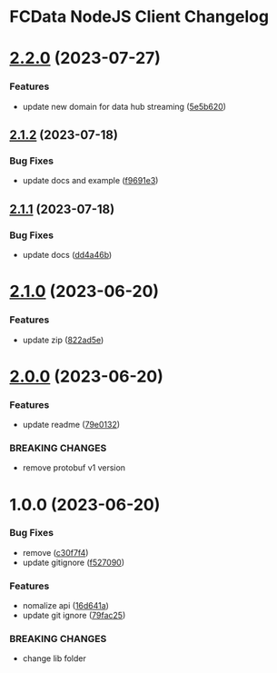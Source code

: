 # FCData NodeJS Client Changelog

# [2.2.0](https://github.com/SSI-Securities-Corporation/node-fcdata/compare/v2.1.2...v2.2.0) (2023-07-27)


### Features

* update new domain for data hub streaming ([5e5b620](https://github.com/SSI-Securities-Corporation/node-fcdata/commit/5e5b620d16b90b627006228cb4077c870937b38e))

## [2.1.2](https://github.com/SSI-Securities-Corporation/node-fcdata/compare/v2.1.1...v2.1.2) (2023-07-18)


### Bug Fixes

* update docs and example ([f9691e3](https://github.com/SSI-Securities-Corporation/node-fcdata/commit/f9691e30c4c4f2aab2d43f6558b757c2eae3d9be))

## [2.1.1](https://github.com/SSI-Securities-Corporation/node-fcdata/compare/v2.1.0...v2.1.1) (2023-07-18)


### Bug Fixes

* update docs ([dd4a46b](https://github.com/SSI-Securities-Corporation/node-fcdata/commit/dd4a46b731de05ce93519d00bbc458eb3bca931b))

# [2.1.0](https://github.com/SSI-Securities-Corporation/node-fcdata/compare/v2.0.0...v2.1.0) (2023-06-20)


### Features

* update zip ([822ad5e](https://github.com/SSI-Securities-Corporation/node-fcdata/commit/822ad5e9afe55250599dddf88bb147a4c8aa730d))

# [2.0.0](https://github.com/SSI-Securities-Corporation/node-fcdata/compare/v1.0.0...v2.0.0) (2023-06-20)


### Features

* update readme ([79e0132](https://github.com/SSI-Securities-Corporation/node-fcdata/commit/79e0132f905e03e9d44b90ec7ee51cc0f1490f64))


### BREAKING CHANGES

* remove protobuf v1 version

# 1.0.0 (2023-06-20)


### Bug Fixes

* remove ([c30f7f4](https://github.com/SSI-Securities-Corporation/node-fcdata/commit/c30f7f4b9a12598d973d388650b8e780cf53296a))
* update gitignore ([f527090](https://github.com/SSI-Securities-Corporation/node-fcdata/commit/f527090c24fb0a973851c058652d5792ea371120))


### Features

* nomalize api ([16d641a](https://github.com/SSI-Securities-Corporation/node-fcdata/commit/16d641a8589ff07e697fe7e115f661a2490db386))
* update git ignore ([79fac25](https://github.com/SSI-Securities-Corporation/node-fcdata/commit/79fac2547576963222ef5350b6c9d053c753e034))


### BREAKING CHANGES

* change lib folder
